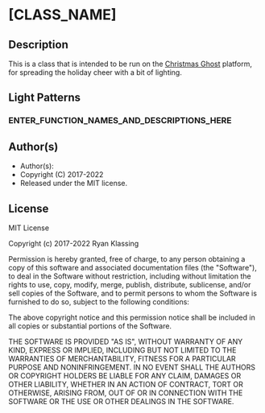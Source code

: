 # [CLASS_NAME]

## Description
This is a class that is intended to be run on the [Christmas Ghost](https://github.com/klassing/Christmas_Ghost.git) platform, for spreading the holiday cheer with a bit of lighting.

## Light Patterns

### ENTER_FUNCTION_NAMES_AND_DESCRIPTIONS_HERE


## Author(s)
- Author(s): 
- Copyright (C) 2017-2022 
- Released under the MIT license.

## License

MIT License

Copyright (c) 2017-2022 Ryan Klassing

Permission is hereby granted, free of charge, to any person obtaining a copy
of this software and associated documentation files (the "Software"), to deal
in the Software without restriction, including without limitation the rights
to use, copy, modify, merge, publish, distribute, sublicense, and/or sell
copies of the Software, and to permit persons to whom the Software is
furnished to do so, subject to the following conditions:

The above copyright notice and this permission notice shall be included in all
copies or substantial portions of the Software.

THE SOFTWARE IS PROVIDED "AS IS", WITHOUT WARRANTY OF ANY KIND, EXPRESS OR
IMPLIED, INCLUDING BUT NOT LIMITED TO THE WARRANTIES OF MERCHANTABILITY,
FITNESS FOR A PARTICULAR PURPOSE AND NONINFRINGEMENT. IN NO EVENT SHALL THE
AUTHORS OR COPYRIGHT HOLDERS BE LIABLE FOR ANY CLAIM, DAMAGES OR OTHER
LIABILITY, WHETHER IN AN ACTION OF CONTRACT, TORT OR OTHERWISE, ARISING FROM,
OUT OF OR IN CONNECTION WITH THE SOFTWARE OR THE USE OR OTHER DEALINGS IN THE
SOFTWARE.